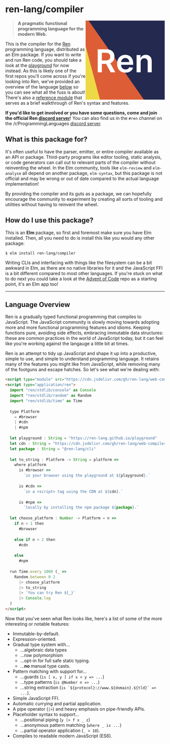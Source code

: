 # ren-lang/compiler

<img src="https://raw.githubusercontent.com/ren-lang/assets/main/square-centre-primary.png" width="250" align="right">

> **A pragmatic functional programming language for the modern Web.**

This is the compiler for the [Ren](https://ren-lang.github.io) programming language, distributed as an Elm package. If you want to write and run Ren code, you should take a look at the [playground](https://github.com/ren-lang/playground) for now instead. As this is likely one of the first repos you'll come across if you're looking into Ren, we've provided an overview of the language [below](#language-overview) so you can see what all the fuss is about! There's also a [reference module](./reference/syntax.ren) that serves as a brief walkthrough of Ren's syntax and features.

**If you'd like to get involved or you have some questions, come and join the official Ren [discord server](https://discord.gg/Uv5tbwdqRA)**! You can also find us in the `#ren` channel on the /r/ProgrammingLanguages [discord server](https://discord.gg/4Kjt3ZE).

## What is this package for?

It's often useful to have the parser, emitter, or entire compiler available as an API or package. Third-party programs like editor tooling, static analysis, or code generators can call out to relevant parts of the compiler without reinventing the wheel. In the Elm community, tools like `elm-review` and `elm-analyse` all depend on another package, `elm-syntax`, but this package is not official and may be wrong or out of date compared to the actual language implementation!

By providing the compiler and its guts as a package, we can hopefully encourage the community to experiment by creating all sorts of tooling and utilities without having to reinvent the wheel.

## How do I use this package?

This is an **Elm** package, so first and foremost make sure you have Elm installed. Then, all you need to do is install this like you would any other package:

```
$ elm install ren-lang/compiler
```

Writing CLIs and interfacing with things like the filesystem can be a bit awkward in Elm, as there are no native libraries for it and the JavaScript FFI is a bit different compared to most other languages. If you're stuck on what to do next you could take a look at the [Advent of Code](https://github.com/ren-lang/aoc) repo as a starting point, it's an Elm app too!

---

## Language Overview

Ren is a gradually typed functional programming that compiles to JavaScript. The JavaScript community is slowly moving towards adopting more and more functional programming features and idioms. Keeping functions pure, avoiding side effects, embracing immutable data structures: these are common practices in the world of JavaScript today, but it can feel like you're working against the langauge a little bit at times.

Ren is an attempt to tidy up JavaScript and shape it up into a productive, simple to use, and simple to understand programming language. It retains many of the features you might like from JavaScript, while removing many of the footguns and escape hatches. So let's see what we're dealing with:

```html
<script type="module" src="https://cdn.jsdelivr.com/gh/ren-lang/web-compiler/dist/compiler.js"></script>
<script type="application/ren">
  import "ren/stdlib/console" as Console
  import "ren/stdlib/random" as Random
  import "ren/stdlib/time" as Time
  
  type Platform
    = #browser
    | #cdn
    | #npm
  
  let playground : String = "https://ren-lang.github.io/playground"
  let cdn : String = "https://cdn.jsdelivr.com/gh/ren-lang/web-compiler/dist/compiler.js"
  let package : String = "@ren-lang/cli"
  
  let to_string : Platform -> String = platform =>
    where platform
      is #browser => 
        `in your browser using the playground at ${playground}.`
  
      is #cdn =>
        `in a <script> tag using the CDN at ${cdn}.`
 
      is #npm =>
        `locally by installing the npm package ${package}.`
  
  let choose_platform : Number -> Platform = n =>
    if n < 1 then
      #browser
                  
    else if n < 2 then
      #cdn
  
    else
      #npm
  
  run Time.every 1000 (_ => 
    Random.between 0 2 
      |> choose_platform 
      |> to_string
      |> `You can try Ren ${_}`
      |> Console.log
  )
</script>
```

Now that you've seen what Ren looks like, here's a list of some of the more interesting or notable features:

- Immutable-by-default.
- Expression-oriented.
- Gradual type system with...
  - ...algebraic data types
  - ...row polymorphism
  - ...opt-in for full safe static typing.
  - ...**no** manual type casts.
- Pattern matching with support for...
  - ...guards (`is [ x, y ] if x < y => ...`)
  - ...type patterns (`is @Number n => ...`)
  - ...string extraction (``is `${protocol}://www.${domain}.${tld}` => ...``).
- Simple JavaScript FFI.
- Automatic currying and partial application.
- A pipe operator (`|>`) and heavy emphasis on pipe-friendly APIs.
- Placeholder syntax to support...
  -  ...positional piping (`y |> f x _ z`)
  -  ...anonymous pattern matching (`where _ is ...`)
  -  ...partial operator application (`_ < 10`).
- Compiles to readable modern JavaScript (ES6).  
